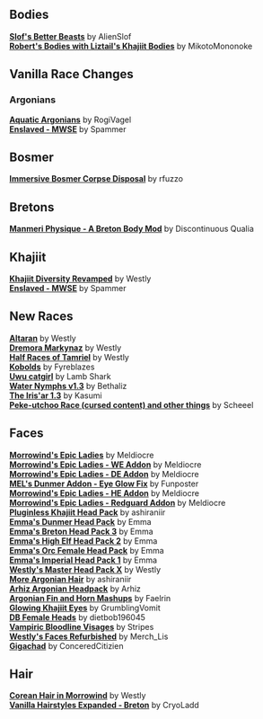 ## Bodies
[**Slof's Better Beasts**](https://www.nexusmods.com/morrowind/mods/46160) by AlienSlof  
[**Robert's Bodies with Liztail's Khajiit Bodies**](https://www.nexusmods.com/morrowind/mods/51044) by MikotoMononoke  

## Vanilla Race Changes
### Argonians
[**Aquatic Argonians**](https://www.nexusmods.com/morrowind/mods/48641) by RogiVagel  
[**Enslaved - MWSE**](https://www.nexusmods.com/morrowind/mods/51365) by Spammer  

## Bosmer
[**Immersive Bosmer Corpse Disposal**](https://www.nexusmods.com/morrowind/mods/51123) by rfuzzo  

## Bretons
[**Manmeri Physique - A Breton Body Mod**](https://www.nexusmods.com/morrowind/mods/51202) by Discontinuous Qualia  

## Khajiit 
[**Khajiit Diversity Revamped**](http://mw.modhistory.com/download-53-11320) by Westly  
[**Enslaved - MWSE**](https://www.nexusmods.com/morrowind/mods/51365) by Spammer  

## New Races
[**Altaran**](http://mw.modhistory.com/download-70-10802) by Westly  
[**Dremora Markynaz**](http://mw.modhistory.com/download-53-10978) by Westly  
[**Half Races of Tamriel**](http://mw.modhistory.com/download-53-12791) by Westly  
[**Kobolds**](https://www.nexusmods.com/morrowind/mods/50895) by Fyreblazes  
[**Uwu catgirl**](https://www.nexusmods.com/morrowind/mods/50938) by Lamb Shark  
[**Water Nymphs v1.3**](https://www.nexusmods.com/morrowind/mods/51040) by Bethaliz  
[**The Iris'ar 1.3**](https://www.nexusmods.com/morrowind/mods/51157) by Kasumi  
[**Peke-utchoo Race (cursed content) and other things**](https://www.nexusmods.com/morrowind/mods/51379) by Scheeel  

## Faces
[**Morrowind's Epic Ladies**](https://www.nexusmods.com/morrowind/mods/41589) by Meldiocre  
[**Morrowind's Epic Ladies - WE Addon**](https://www.nexusmods.com/morrowind/mods/41650) by Meldiocre  
[**Morrowind's Epic Ladies - DE Addon**](https://www.nexusmods.com/morrowind/mods/41737) by Meldiocre  
[**MEL's Dunmer Addon - Eye Glow Fix**](https://www.nexusmods.com/morrowind/mods/47552) by Funposter  
[**Morrowind's Epic Ladies - HE Addon**](https://www.nexusmods.com/morrowind/mods/41784) by Meldiocre  
[**Morrowind's Epic Ladies - Redguard Addon**](https://www.nexusmods.com/morrowind/mods/41678) by Meldiocre  
[**Pluginless Khajiit Head Pack**](https://www.nexusmods.com/morrowind/mods/43110) by ashiraniir  
[**Emma's Dunmer Head Pack**](https://www.nexusmods.com/morrowind/mods/1422?) by Emma  
[**Emma's Breton Head Pack 3**](https://www.nexusmods.com/morrowind/mods/27305) by Emma  
[**Emma's High Elf Head Pack 2**](https://www.nexusmods.com/morrowind/mods/27304) by Emma  
[**Emma's Orc Female Head Pack**](https://www.nexusmods.com/morrowind/mods/27303) by Emma  
[**Emma's Imperial Head Pack 1**](https://www.nexusmods.com/morrowind/mods/1419) by Emma  
[**Westly's Master Head Pack X**](http://mw.modhistory.com/download-53-12454) by Westly  
[**More Argonian Hair**](https://www.nexusmods.com/morrowind/mods/43133) by ashiraniir  
[**Arhiz Argonian Headpack**](https://www.nexusmods.com/morrowind/mods/45373) by Arhiz  
[**Argonian Fin and Horn Mashups**](https://www.nexusmods.com/morrowind/mods/43545) by Faelrin  
[**Glowing Khajiit Eyes**](https://www.nexusmods.com/morrowind/mods/51085) by GrumblingVomit  
[**DB Female Heads**](https://www.nexusmods.com/morrowind/mods/51206) by dietbob196045  
[**Vampiric Bloodline Visages**](https://www.nexusmods.com/morrowind/mods/51201) by Stripes  
[**Westly's Faces Refurbished**](https://www.nexusmods.com/morrowind/mods/51214) by Merch_Lis  
[**Gigachad**](https://www.nexusmods.com/morrowind/mods/51665) by ConceredCitizien  

## Hair
[**Corean Hair in Morrowind**](http://mw.modhistory.com/download-53-12792) by Westly  
[**Vanilla Hairstyles Expanded - Breton**](https://www.nexusmods.com/morrowind/mods/51680) by CryoLadd  